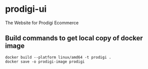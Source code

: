 # prodigi-ui

The Website for Prodigi Ecommerce


## Build commands to get local copy of docker image
```
docker build --platform linux/amd64 -t prodigi .
docker save -o prodigi-image prodigi
```